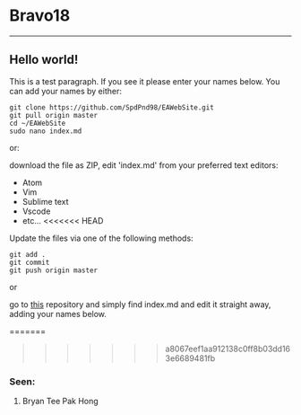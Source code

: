 # Bravo18
----

## Hello world!

This is a test paragraph. If you see it please enter your names below.
You can add your names by either: 
```
git clone https://github.com/SpdPnd98/EAWebSite.git
git pull origin master
cd ~/EAWebSite
sudo nano index.md
```
or:

download the file as ZIP, edit 'index.md' from your preferred text editors:

  * Atom
  * Vim
  * Sublime text
  * Vscode
  * etc...
<<<<<<< HEAD


Update the files via one of the following methods:

```
git add .
git commit
git push origin master
```

or

go to [this](https://github.com/SpdPnd98/EAWebSite) repository and simply find index.md and edit it straight away, adding your names below.
 

=======
>>>>>>> a8067eef1aa912138c0ff8b03dd163e6689481fb

### Seen:

1. Bryan Tee Pak Hong 

